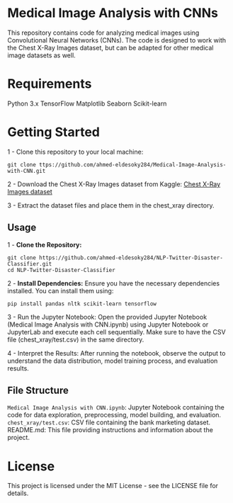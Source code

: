 # Medical Image Analysis with CNNs

This repository contains code for analyzing medical images using Convolutional Neural Networks (CNNs). The code is designed to work with the Chest X-Ray Images dataset, but can be adapted for other medical image datasets as well.

# Requirements

Python 3.x
TensorFlow
Matplotlib
Seaborn
Scikit-learn

# Getting Started

1 - Clone this repository to your local machine:
```
git clone ttps://github.com/ahmed-eldesoky284/Medical-Image-Analysis-with-CNN.git
```
2 - Download the Chest X-Ray Images dataset from Kaggle: [Chest X-Ray Images dataset](https://www.kaggle.com/datasets/paultimothymooney/chest-xray-pneumonia)

3 - Extract the dataset files and place them in the chest_xray directory.

## Usage
1 - **Clone the Repository:**
   ```
   git clone https://github.com/ahmed-eldesoky284/NLP-Twitter-Disaster-Classifier.git
   cd NLP-Twitter-Disaster-Classifier
```

2 - **Install Dependencies:**
  Ensure you have the necessary dependencies installed. You can install them using:
  ```
  pip install pandas nltk scikit-learn tensorflow
  ```
3 - Run the Jupyter Notebook:
  Open the provided Jupyter Notebook 
  (Medical Image Analysis with CNN.ipynb) using Jupyter Notebook or JupyterLab and execute each cell sequentially. Make sure to have the CSV 
  file (chest_xray/test.csv) in the same directory.

4 - Interpret the Results:
   After running the notebook, observe the output to understand the data distribution, model training process, and evaluation results.

## File Structure
  `Medical Image Analysis with CNN.ipynb`: Jupyter Notebook containing the code for data exploration, preprocessing, model building,
  and evaluation.
  `chest_xray/test.csv`: CSV file containing the bank marketing dataset.
  README.md: This file providing instructions and information about the project.

# License

This project is licensed under the MIT License - see the LICENSE file for details.
